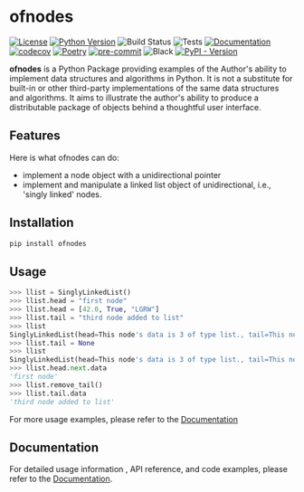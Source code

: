 # ofnodes

[![License](https://img.shields.io/badge/license-MIT-blue.svg)](https://opensource.org/licenses/MIT)
[![Python Version](https://img.shields.io/badge/python-%3E=3.11.5-blue.svg)](https://www.python.org/downloads/release/python-3115/)
![Build Status](https://github.com/robert-portelli/ofnodes/actions/workflows/01_build.yml/badge.svg)
![Tests](https://github.com/robert-portelli/ofnodes/actions/workflows/02_test.yml/badge.svg)
[![Documentation](https://github.com/robert-portelli/ofnodes/actions/workflows/pages/pages-build-deployment/badge.svg)](https://github.com/robert-portelli/ofnodes/actions/workflows/pages/pages-build-deployment)
[![codecov](https://codecov.io/gh/robert-portelli/ofnodes/graph/badge.svg?token=2XI42KBTRQ)](https://codecov.io/gh/robert-portelli/ofnodes)
[![Poetry](https://img.shields.io/endpoint?url=https://python-poetry.org/badge/v0.json)](https://python-poetry.org/)
[![pre-commit](https://img.shields.io/badge/pre--commit-enabled-brightgreen?logo=pre-commit&logoColor=white)](https://github.com/pre-commit/pre-commit)
![Black](https://img.shields.io/badge/code%20style-black-000000.svg)
[![PyPI - Version](https://img.shields.io/pypi/v/ofnodes)](https://pypi.org/project/ofnodes/)


**ofnodes** is a Python Package providing examples of the Author's ability
to implement data structures and algorithms in Python. It is not a substitute
for built-in or other third-party implementations of the same data structures
and algorithms. It aims to illustrate the author's ability to produce a
distributable package of objects behind a thoughtful user interface.

## Features
Here is what ofnodes can do:
- implement a node object with a unidirectional pointer
- implement and manipulate a linked list object of unidirectional,
    i.e., 'singly linked' nodes.

## Installation
```python
pip install ofnodes
```

## Usage


```python
>>> llist = SinglyLinkedList()
>>> llist.head = "first node"
>>> llist.head = [42.0, True, "LGRW"]
>>> llist.tail = "third node added to list"
>>> llist
SinglyLinkedList(head=This node's data is 3 of type list., tail=This node's data is 24 of type str.)
>>> llist.tail = None
>>> llist
SinglyLinkedList(head=This node's data is 3 of type list., tail=This node's data is of type NoneType.)
>>> llist.head.next.data
'first node'
>>> llist.remove_tail()
>>> llist.tail.data
'third node added to list'
```
For more usage examples, please refer to the [Documentation][1]

## Documentation
For detailed usage information , API reference, and code examples,
please refer to the [Documentation][1].


[1]: https://robert-portelli.github.io/ofnodes/